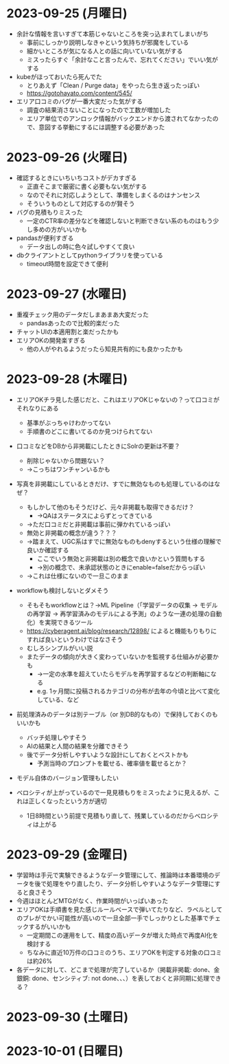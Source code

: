 # 2023-09-25 (月曜日)

* 余計な情報を言いすぎて本筋じゃないところを突っ込まれてしまいがち
  * 事前にしっかり説明しなきゃという気持ちが邪魔をしている
  * 細かいところが気になる人との話に向いていない気がする
  * ミスったらすぐ「余計なこと言ったんで、忘れてください」でいい気がする
* kubeがほっておいたら死んでた
  * とりあえず「Clean / Purge data」をやったら生き返ったっぽい
  * https://gotohayato.com/content/545/
* エリア口コミのバグが一番大変だった気がする
  * 調査の結果消さないことになったので工数が増加した
  * エリア単位でのアンロック情報がバックエンドから渡されてなかったので、意図する挙動にするには調整する必要があった


# 2023-09-26 (火曜日)

* 確認するときにいちいちコストがデカすぎる
  * 正直そこまで厳密に書く必要もない気がする
  * なのでそれに対応しようとして、準備をしまくるのはナンセンス
  * そういうものとして対応するのが賢そう
* バグの見積もりミスった
  * 一定のCTR率の差分などを確認しないと判断できない系のものはもう少し多めの方がいいかも
* pandasが便利すぎる
  * データ出しの時に色々試しやすくて良い
* dbクライアントとしてpythonライブラリを使っている
  * timeout時間を設定できて便利

# 2023-09-27 (水曜日)

* 重複チェック用のデータだしまあまあ大変だった
  * pandasあったので比較的楽だった
* チャットUIの本適用割と楽だったかも
* エリアOKの開発楽すぎる
  * 他の人がやれるようだったら知見共有的にも良かったかも

# 2023-09-28 (木曜日)

* エリアOKチラ見した感じだと、これはエリアOKじゃないの？って口コミがそれなりにある
  * 基準がぶっちゃけわかってない
  * 手順書のどこに書いてるのか見つけられてない

* 口コミなどをDBから非掲載にしたときにSolrの更新は不要？
  * 削除じゃないから問題ない？
  * →こっちはワンチャンいるかも
* 写真を非掲載にしているときだけ、すでに無効なものも処理しているのはなぜ？
  * もしかして他のもそうだけど、元々非掲載も取得できるだけ？
    * →QAはステータスによらずとってきている
  * →ただ口コミだと非掲載は事前に弾かれているっぽい
  * 無効と非掲載の概念が違う？？？
  * →踏まえて、UGC系はすでに無効なものもdenyするという仕様の理解で良いか確認する
    * ここでいう無効と非掲載は別の概念で良いかという質問もする
    * →別の概念で、未承認状態のときにenable=falseだからっぽい
  * →これは仕様にないので一旦このまま

*  workflowも検討しないとダメそう
   * そもそもworkflowとは？→ML Pipeline（「学習データの収集 → モデルの再学習 → 再学習済みのモデルによる予測」のような一連の処理の自動化）を実現できるツール
   * https://cyberagent.ai/blog/research/12898/ によると機能もりもりにすれば良いというわけではなさそう
   * むしろシンプルがいい説
   * またデータの傾向が大きく変わっていないかを監視する仕組みが必要かも
     * →一定の水準を超えていたらモデルを再学習するなどの判断軸になる
     * e.g. 1ヶ月間に投稿されるカテゴリの分布が去年の今頃と比べて変化している、など
 * 前処理済みのデータは別テーブル（or 別DB的なもの）で保持しておくのもいいかも
   * バッチ処理しやすそう
   * AIの結果と人間の結果を分離できそう
   * 後でデータ分析しやすいような設計にしておくとベストかも
     * 予測当時のプロンプトを載せる、確率値を載せるとか？
 * モデル自体のバージョン管理もしたい

 * ベロシティが上がっているので一見見積もりをミスったように見えるが、これは正しくなったという方が適切
   * 1日8時間という前提で見積もり直して、残業しているのだからベロシティは上がる


# 2023-09-29 (金曜日)

* 学習時は手元で実験できるようなデータ管理にして、推論時は本番環境のデータを後で処理をやり直したり、データ分析しやすいようなデータ管理にすると良さそう
* 今週はほとんどMTGがなく、作業時間がいっぱいあった
* エリアOKは手順書を見た感じルールベースで弾いてたりなど、ラベルとしてのブレがでかい可能性が高いので一旦全部一手でしっかりとした基準でチェックするがいいかも
  * 一定期間この運用をして、精度の高いデータが増えた時点で再度AI化を検討する
  * ちなみに直近10万件の口コミのうち、エリアOKを判定する対象の口コミは約26%
* 各データに対して、どこまで処理が完了しているか（掲載非掲載: done、金銀銅: done、センシティブ: not done、、、）を表しておくと非同期に処理できる？


# 2023-09-30 (土曜日)



# 2023-10-01 (日曜日)



